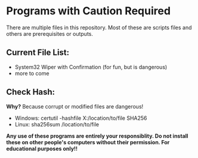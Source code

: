 # Programs with Caution Required

There are multiple files in this repository. Most of these are scripts files and others are prerequisites or outputs.

## Current File List: 

- System32 Wiper with Confirmation (for fun, but is dangerous)
- more to come

## Check Hash: 

**Why?** Because corrupt or modified files are dangerous! 

- Windows: certutil -hashfile X:/location/to/file SHA256
- Linux: sha256sum /location/to/file

**Any use of these programs are entirely your responsiblity. Do not install these on other people's computers without their permission. For educational purposes only!!**
